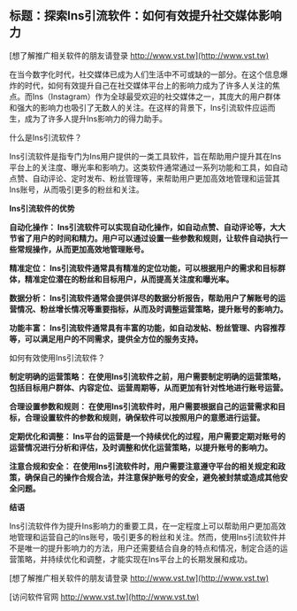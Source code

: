 ## **标题：探索Ins引流软件：如何有效提升社交媒体影响力**

[想了解推广相关软件的朋友请登录 http://www.vst.tw](http://www.vst.tw)

在当今数字化时代，社交媒体已成为人们生活中不可或缺的一部分。在这个信息爆炸的时代，如何有效提升自己在社交媒体平台上的影响力成为了许多人关注的焦点。而Ins（Instagram）作为全球最受欢迎的社交媒体之一，其庞大的用户群体和强大的影响力也吸引了无数人的关注。在这样的背景下，Ins引流软件应运而生，成为了许多人提升Ins影响力的得力助手。

什么是Ins引流软件？

Ins引流软件是指专门为Ins用户提供的一类工具软件，旨在帮助用户提升其在Ins平台上的关注度、曝光率和影响力。这类软件通常通过一系列功能和工具，如自动点赞、自动评论、定时发布、粉丝管理等，来帮助用户更加高效地管理和运营其Ins账号，从而吸引更多的粉丝和关注。

**Ins引流软件的优势**

**自动化操作： Ins引流软件可以实现自动化操作，如自动点赞、自动评论等，大大节省了用户的时间和精力。用户可以通过设置一些参数和规则，让软件自动执行一些常规操作，从而更加高效地管理账号。**

**精准定位： Ins引流软件通常具有精准的定位功能，可以根据用户的需求和目标群体，精准定位潜在的粉丝和目标用户，从而提高关注度和曝光率。**

**数据分析： Ins引流软件通常会提供详尽的数据分析报告，帮助用户了解账号的运营情况、粉丝增长情况等重要指标，从而及时调整运营策略，提升账号的影响力。**

**功能丰富： Ins引流软件通常具有丰富的功能，如自动发帖、粉丝管理、内容推荐等，可以满足用户的不同需求，提供全方位的服务支持。**

如何有效使用Ins引流软件？

**制定明确的运营策略： 在使用Ins引流软件之前，用户需要制定明确的运营策略，包括目标用户群体、内容定位、运营周期等，从而更加有针对性地进行账号运营。**

**合理设置参数和规则： 在使用Ins引流软件时，用户需要根据自己的运营需求和目标，合理设置软件的参数和规则，确保软件可以按照用户的意愿进行运营。**

**定期优化和调整： Ins平台的运营是一个持续优化的过程，用户需要定期对账号的运营情况进行分析和评估，及时调整和优化运营策略，以提升账号的影响力。**

**注意合规和安全： 在使用Ins引流软件时，用户需要注意遵守平台的相关规定和政策，确保自己的操作合规合法，并注意保护账号的安全，避免被封禁或造成其他安全问题。**

**结语**

Ins引流软件作为提升Ins影响力的重要工具，在一定程度上可以帮助用户更加高效地管理和运营自己的Ins账号，吸引更多的粉丝和关注。然而，使用Ins引流软件并不是唯一的提升影响力的方法，用户还需要结合自身的特点和情况，制定合适的运营策略，并持续优化和调整，才能实现在Ins平台上的长期发展和成功。

[想了解推广相关软件的朋友请登录 http://www.vst.tw](http://www.vst.tw)


[访问软件官网 http://www.vst.tw](http://www.vst.tw)
